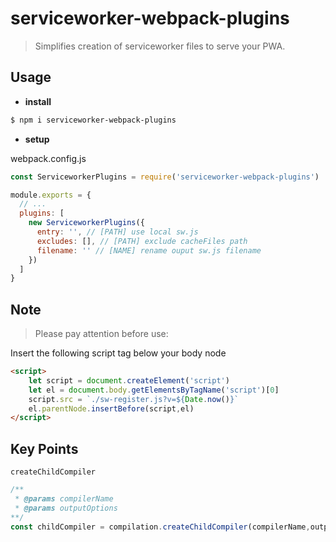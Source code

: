 # serviceworker-webpack-plugins

> Simplifies creation of serviceworker files to serve your PWA.


## Usage

- **install**

```bash
$ npm i serviceworker-webpack-plugins
```

- **setup**

webpack.config.js

```javascript
const ServiceworkerPlugins = require('serviceworker-webpack-plugins')

module.exports = {
  // ...
  plugins: [
    new ServiceworkerPlugins({
      entry: '', // [PATH] use local sw.js
      excludes: [], // [PATH] exclude cacheFiles path
      filename: '' // [NAME] rename ouput sw.js filename
    })
  ]
}
```


## Note

> Please pay attention before use:

Insert the following script tag below your body node

```html
<script>
    let script = document.createElement('script')
    let el = document.body.getElementsByTagName('script')[0]
    script.src = `./sw-register.js?v=${Date.now()}`
    el.parentNode.insertBefore(script,el)
</script>

```

## Key Points

`createChildCompiler`

```javascript
/**
 * @params compilerName
 * @params outputOptions
**/
const childCompiler = compilation.createChildCompiler(compilerName,outputOptions)
```